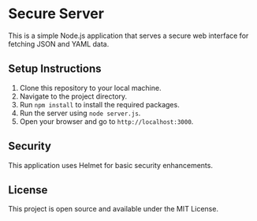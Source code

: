 # Secure Server

This is a simple Node.js application that serves a secure web interface for fetching JSON and YAML data.

## Setup Instructions

1. Clone this repository to your local machine.
2. Navigate to the project directory.
3. Run `npm install` to install the required packages.
4. Run the server using `node server.js`.
5. Open your browser and go to `http://localhost:3000`.

## Security

This application uses Helmet for basic security enhancements.

## License

This project is open source and available under the MIT License.
